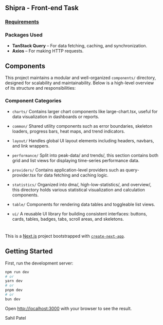 ## Shipra - Front-end Task

### [Requirements](https://docs.google.com/document/d/1BknVk5FSQ6LeFBsvYl3eYATV_1i3j2OAeaQihC1EoSQ/edit?usp=drivesdk)

### Packages Used

- **TanStack Query** – For data fetching, caching, and synchronization.
- **Axios** – For making HTTP requests.

## Components

This project maintains a modular and well-organized `components/` directory, designed for scalability and maintainability.
Below is a high-level overview of its structure and responsibilities:

### Component Categories

- `charts/`
Contains larger chart components like large-chart.tsx, useful for data visualization in dashboards or reports.

- `common/`
Shared utility components such as error boundaries, skeleton loaders, progress bars, heat maps, and trend indicators.

- `layout/`
Handles global UI layout elements including headers, navbars, and link wrappers.

- `performance/`
Split into peak-data/ and trends/, this section contains both grid and list views for displaying time-series performance data.

- `providers/`
Contains application-level providers such as query-provider.tsx for data fetching and caching logic.

- `statistics/`
Organized into dma/, high-low-statistics/, and overview/, this directory holds various statistical visualization and calculation components.

- `table/`
Components for rendering data tables and toggleable list views.

- `ui/`
A reusable UI library for building consistent interfaces: buttons, cards, tables, badges, tabs, scroll areas, and skeletons.

#

This is a [Next.js](https://nextjs.org) project bootstrapped with [`create-next-app`](https://nextjs.org/docs/app/api-reference/cli/create-next-app).

## Getting Started

First, run the development server:

```bash
npm run dev
# or
yarn dev
# or
pnpm dev
# or
bun dev
```

Open [http://localhost:3000](http://localhost:3000) with your browser to see the result.

Sahil Patel
